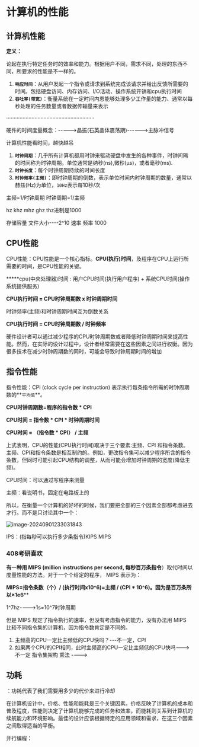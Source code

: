 # 计算机的性能

## 计算机性能

**定义：**

论起在执行特定任务时的效率和能力。根据用户不同，需求不同，处理的东西不同，所要求的性能是不一样的。

1. **`响应时间`**：从用户发起一个指令或请求到系统完成该请求并给出反馈所需要的时间。包括硬盘访问、内存访问、I/O活动、操作系统开销和cpu执行时间
2. **`吞吐率(带宽)`**：衡量系统在一定时间内恩能够处理多少工作量的能力、通常以每秒处理的任务数量或者数据传输量来表示

···························································

硬件的时间度量概念：----->晶振(石英晶体震荡期)------>主脉冲信号	

计算机性能看时间，越快越吊 

1. **`时钟周期`**：几乎所有计算机都用时钟来驱动硬盘中发生的各种事件，时钟间隔的时间称为时钟周期。单位通常是纳秒(ns),微秒(μs)，或者毫秒(ms).
2. **`时钟长度`**：每个时钟周期持续的时间长度
3. **`时钟频率(主频)`**：即时钟周期的倒数，表示单位时间内时钟周期的数量，通常以赫兹(Hz)为单位，`10Hz`表示每10秒/次

主频=1/时钟周期           时钟周期=1/主频

hz khz mhz ghz thz进制是1000

存储容量 文件大小----2^10    速率 频率 1000

## CPU性能

CPU性能：CPU性能是一个核心指标。**CPU(执行)时间**，及程序在CPU上运行所需要的时间，是CPU性能的关键。

*****cpu(中央处理器)时间 : 用户CPU时间(执行用户程序)  + 系统CPU时间(操作系统提供服务)

**CPU执行时间 = CPU时钟周期数  x  时钟周期时间**

时钟频率(主频)和时钟周期时间互为倒数关系

**CPU执行时间 = CPU时钟周期数 / 时钟频率**

硬件设计者可以通过减少程序的CPU时钟周期数或者降低时钟周期时间来提高性能。然而，在实际的设计过程中，设计者经常需要在这些因素之间进行权衡。因为很多技术在减少时钟周期数的同时，可能会导致时钟周期时间的增加

## 指令性能

指令性能：CPI (clock cycle per instruction) 表示执行每条指令所需的时钟周期数的**`平均值`**。

**CPU时钟周期数=程序的指令数 * CPI**

**CPU时间 = 指令数 * CPI * 时钟周期时间**

**CPU时间 = （指令数 * CPI） / 主频**

上式表明，CPU的性能(CPU执行时间)取决于三个要素:主频、CPI 和指令条数。主频、CPI和指令条数是相互制约的。例如，更改指令集可以减少程序所含的指令条数，但同时可能引起CPU结构的调整，从而可能会增加时钟周期的宽度(降低主频)。

CPU时间：可以通过写程序来测量

主频：看说明书，固定在电路板上的

所以，在衡量一个计算机的好坏的时候，我们要把全部的三个因素全部都考虑进去才行。而不是只讨论其中一个：

![image-20240901233031843](C:\Users\20655\AppData\Roaming\Typora\typora-user-images\image-20240901233031843.png)

IPS：(指每秒可以执行多少条指令)KIPS MIPS

### 408考研喜欢

**有一种用 MIPS (million instructions per second, 每秒百万条指令**）取代时间以度量性能的方法。对于一个个给定的程序， MIPS 表示为：

**MIPS=指令条数（个）/ (执行时间x10^6)=主频 / (CPI * 10^6)。因为是百万条所以×1e6****

1^7hz---->1s=10^7时钟周期

但是 MIPS 规定了指令执行的速率，但没有考虑指令的能力，没有办法用 MIPS 比较不同指令集的计算机，因为指令数肯定是不同的。

1. 主频高的CPU一定比主频低的CPU快吗？---不一定，CPI
2. 如果两个CPU的CPI相同，此时主频高的CPU一定比主频低的CPU快吗--->不一定 指令集架构  乘法 ---->

## 功耗 

：功耗代表了我们需要用多少的代价来进行冷却



在计算机设计中，价格、性能和能耗是三个关键因素。价格反映了计算机的成本和普及程度，性能则决定了计算机能够完成的任务和效率，而能耗则关系到计算机的续航能力和环境影响。最佳的设计应该根据特定的应用领域和需求，在这三个因素之间取得适当的平衡。

并行编程：

